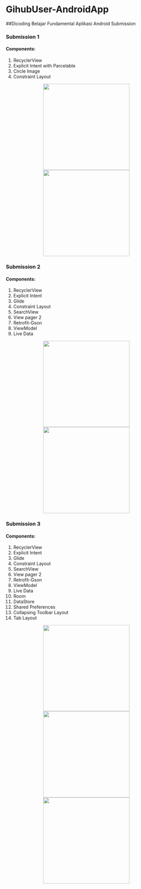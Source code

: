 # GihubUser-AndroidApp
##Dicoding Belajar Fundamental Aplikasi Android Submission

### Submission 1
#### Components:
1. RecyclerView
2. Explicit Intent with Parcelable
3. Circle Image
4. Constraint Layout

<p align="center">
  <img src="image/D1-main.jpg" width="270" >
  <img src="image/D1-detail.jpg" width="270">
</p>

### Submission 2
#### Components:
1. RecyclerView
2. Explicit Intent
3. Glide
4. Constraint Layout
5. SearchView
6. View pager 2
7. Retrofit-Gson
8. ViewModel
9. Live Data

<p align="center">
  <img src="image/D2-main.jpg" width="270" >
  <img src="image/D2-detail.jpg" width="270">
</p>

### Submission 3
#### Components:
1. RecyclerView
2. Explicit Intent
3. Glide
4. Constraint Layout
5. SearchView
6. View pager 2
7. Retrofit-Gson
8. ViewModel
9. Live Data
10. Room
11. DataStore
12. Shared Preferences
13. Collapsing Toolbar Layout
14. Tab Layout

<p align="center">
  <img src="image/D3-favorite.jpg" width="270" >
  <img src="image/D3-setting.jpg" width="270">
  <img src="image/D3-notif.jpg" width="270">
</p>
